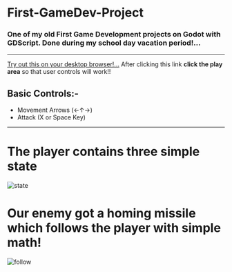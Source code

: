 # First-GameDev-Project
### One of my old First Game Development projects on Godot with GDScript. Done during my school day vacation period!...

---

[Try out this on your desktop browser!...](https://tidings-sp.github.io/First-GameDev-Project/)
After clicking this link **click the play area** so that user controls will work!!

Basic Controls:-
--------------
  - Movement Arrows (←↑→)
  - Attack (X or Space Key) 

***

# The player contains three simple state
![state](https://github.com/Tidings-SP/First-GameDev-Project/assets/76809211/d5fae723-f60f-4d82-9139-4a76b3647667)



# Our enemy got a homing missile which follows the player with simple math!
![follow](https://github.com/Tidings-SP/First-GameDev-Project/assets/76809211/e8354f84-c58d-48e8-a832-185fb9a25ed4)



